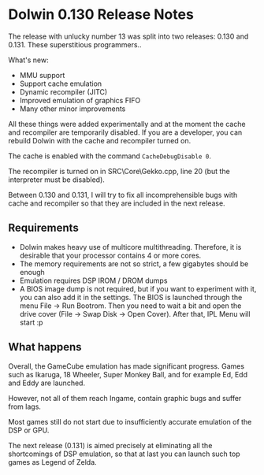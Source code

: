 # Dolwin 0.130 Release Notes

The release with unlucky number 13 was split into two releases: 0.130 and 0.131. These superstitious programmers..

What's new:
- MMU support
- Support cache emulation
- Dynamic recompiler (JITC)
- Improved emulation of graphics FIFO
- Many other minor improvements

All these things were added experimentally and at the moment the cache and recompiler are temporarily disabled. If you are a developer, you can rebuild Dolwin with the cache and recompiler turned on.

The cache is enabled with the command `CacheDebugDisable 0`.

The recompiler is turned on in SRC\\Core\\Gekko.cpp, line 20 (but the interpreter must be disabled).

Between 0.130 and 0.131, I will try to fix all incomprehensible bugs with cache and recompiler so that they are included in the next release.

## Requirements

- Dolwin makes heavy use of multicore multithreading. Therefore, it is desirable that your processor contains 4 or more cores.
- The memory requirements are not so strict, a few gigabytes should be enough
- Emulation requires DSP IROM / DROM dumps
- A BIOS image dump is not required, but if you want to experiment with it, you can also add it in the settings. The BIOS is launched through the menu File -> Run Bootrom. Then you need to wait a bit and open the drive cover (File -> Swap Disk -> Open Cover). After that, IPL Menu will start :p

## What happens

Overall, the GameCube emulation has made significant progress. Games such as Ikaruga, 18 Wheeler, Super Monkey Ball, and for example Ed, Edd and Eddy are launched.

However, not all of them reach Ingame, contain graphic bugs and suffer from lags.

Most games still do not start due to insufficiently accurate emulation of the DSP or GPU.

The next release (0.131) is aimed precisely at eliminating all the shortcomings of DSP emulation, so that at last you can launch such top games as Legend of Zelda.
